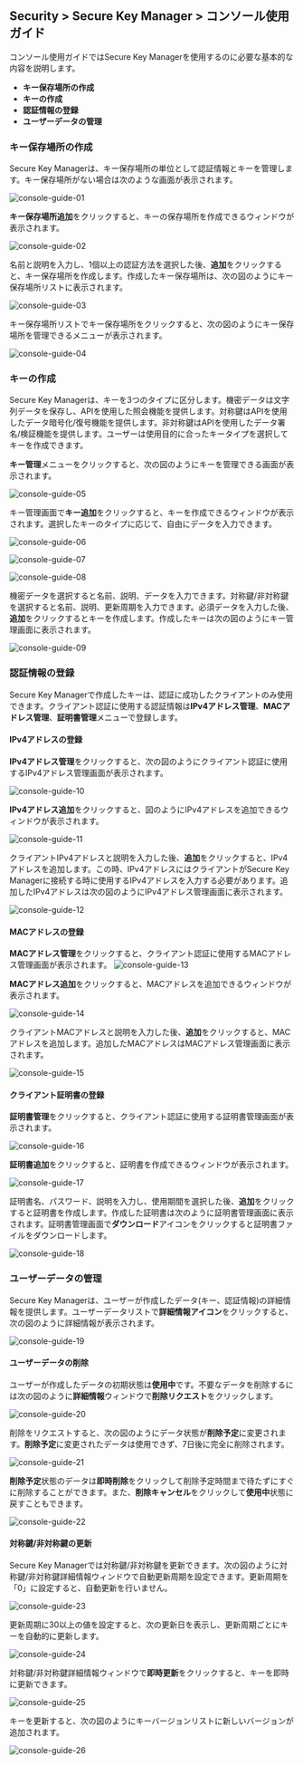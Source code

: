 ## Security > Secure Key Manager > コンソール使用ガイド

コンソール使用ガイドではSecure Key Managerを使用するのに必要な基本的な内容を説明します。
- **キー保存場所の作成**
- **キーの作成**
- **認証情報の登録**
- **ユーザーデータの管理**

### キー保存場所の作成
Secure Key Managerは、キー保存場所の単位として認証情報とキーを管理します。キー保存場所がない場合は次のような画面が表示されます。

![console-guide-01](http://static.toastoven.net/prod_kms/2020-03-24/console-guide-01.png)

**キー保存場所追加**をクリックすると、キーの保存場所を作成できるウィンドウが表示されます。

![console-guide-02](http://static.toastoven.net/prod_kms/2020-03-24/console-guide-02.png)

名前と説明を入力し、1個以上の認証方法を選択した後、**追加**をクリックすると、キー保存場所を作成します。作成したキー保存場所は、次の図のようにキー保存場所リストに表示されます。

![console-guide-03](http://static.toastoven.net/prod_kms/2020-03-24/console-guide-03.png)

キー保存場所リストでキー保存場所をクリックすると、次の図のようにキー保存場所を管理できるメニューが表示されます。

![console-guide-04](http://static.toastoven.net/prod_kms/2020-03-24/console-guide-04.png)

### キーの作成
Secure Key Managerは、キーを3つのタイプに区分します。機密データは文字列データを保存し、APIを使用した照会機能を提供します。対称鍵はAPIを使用したデータ暗号化/復号機能を提供します。非対称鍵はAPIを使用したデータ署名/検証機能を提供します。ユーザーは使用目的に合ったキータイプを選択してキーを作成できます。

**キー管理**メニューをクリックすると、次の図のようにキーを管理できる画面が表示されます。

![console-guide-05](http://static.toastoven.net/prod_kms/2020-03-24/console-guide-05.png)

キー管理画面で**キー追加**をクリックすると、キーを作成できるウィンドウが表示されます。選択したキーのタイプに応じて、自由にデータを入力できます。

![console-guide-06](http://static.toastoven.net/prod_kms/2020-03-24/console-guide-06.png)


![console-guide-07](http://static.toastoven.net/prod_kms/2020-03-24/console-guide-07.png)


![console-guide-08](http://static.toastoven.net/prod_kms/2020-03-24/console-guide-08.png)


機密データを選択すると名前、説明、データを入力できます。対称鍵/非対称鍵を選択すると名前、説明、更新周期を入力できます。必須データを入力した後、**追加**をクリックするとキーを作成します。作成したキーは次の図のようにキー管理画面に表示されます。

![console-guide-09](http://static.toastoven.net/prod_kms/2020-03-24/console-guide-09.png)

### 認証情報の登録
Secure Key Managerで作成したキーは、認証に成功したクライアントのみ使用できます。クライアント認証に使用する認証情報は**IPv4アドレス管理**、**MACアドレス管理**、**証明書管理**メニューで登録します。

#### IPv4アドレスの登録
**IPv4アドレス管理**をクリックすると、次の図のようにクライアント認証に使用するIPv4アドレス管理画面が表示されます。

![console-guide-10](http://static.toastoven.net/prod_kms/2020-03-24/console-guide-10.png)

**IPv4アドレス追加**をクリックすると、図のようにIPv4アドレスを追加できるウィンドウが表示されます。

![console-guide-11](http://static.toastoven.net/prod_kms/2020-03-24/console-guide-11.png)

クライアントIPv4アドレスと説明を入力した後、**追加**をクリックすると、IPv4アドレスを追加します。この時、IPv4アドレスにはクライアントがSecure Key Managerに接続する時に使用するIPv4アドレスを入力する必要があります。追加したIPv4アドレスは次の図のようにIPv4アドレス管理画面に表示されます。

![console-guide-12](http://static.toastoven.net/prod_kms/2020-03-24/console-guide-12.png)

#### MACアドレスの登録
**MACアドレス管理**をクリックすると、クライアント認証に使用するMACアドレス管理画面が表示されます。
![console-guide-13](http://static.toastoven.net/prod_kms/2020-03-24/console-guide-13.png)

**MACアドレス追加**をクリックすると、MACアドレスを追加できるウィンドウが表示されます。

![console-guide-14](http://static.toastoven.net/prod_kms/2020-03-24/console-guide-14.png)

クライアントMACアドレスと説明を入力した後、**追加**をクリックすると、MACアドレスを追加します。追加したMACアドレスはMACアドレス管理画面に表示されます。

![console-guide-15](http://static.toastoven.net/prod_kms/2020-03-24/console-guide-15.png)

#### クライアント証明書の登録
**証明書管理**をクリックすると、クライアント認証に使用する証明書管理画面が表示されます。

![console-guide-16](http://static.toastoven.net/prod_kms/2020-03-24/console-guide-16.png)

**証明書追加**をクリックすると、証明書を作成できるウィンドウが表示されます。

![console-guide-17](http://static.toastoven.net/prod_kms/2020-03-24/console-guide-17.png)

証明書名、パスワード、説明を入力し、使用期間を選択した後、**追加**をクリックすると証明書を作成します。作成した証明書は次のように証明書管理画面に表示されます。証明書管理画面で**ダウンロード**アイコンをクリックすると証明書ファイルをダウンロードします。

![console-guide-18](http://static.toastoven.net/prod_kms/2020-03-24/console-guide-18.png)

### ユーザーデータの管理
Secure Key Managerは、ユーザーが作成したデータ(キー、認証情報)の詳細情報を提供します。ユーザーデータリストで**詳細情報アイコン**をクリックすると、次の図のように詳細情報が表示されます。

![console-guide-19](http://static.toastoven.net/prod_kms/2020-03-24/console-guide-19.png)

#### ユーザーデータの削除

ユーザーが作成したデータの初期状態は**使用中**です。不要なデータを削除するには次の図のように**詳細情報**ウィンドウで**削除リクエスト**をクリックします。

![console-guide-20](http://static.toastoven.net/prod_kms/2020-03-24/console-guide-20.png)

削除をリクエストすると、次の図のようにデータ状態が**削除予定**に変更されます。**削除予定**に変更されたデータは使用できず、7日後に完全に削除されます。

![console-guide-21](http://static.toastoven.net/prod_kms/2020-03-24/console-guide-21.png)

**削除予定**状態のデータは**即時削除**をクリックして削除予定時間まで待たずにすぐに削除することができます。また、**削除キャンセル**をクリックして**使用中**状態に戻すこともできます。

![console-guide-22](http://static.toastoven.net/prod_kms/2020-03-24/console-guide-22.png)

#### 対称鍵/非対称鍵の更新

Secure Key Managerでは対称鍵/非対称鍵を更新できます。次の図のように対称鍵/非対称鍵詳細情報ウィンドウで自動更新周期を設定できます。更新周期を「0」に設定すると、自動更新を行いません。

![console-guide-23](http://static.toastoven.net/prod_kms/2020-03-24/console-guide-23.png)

更新周期に30以上の値を設定すると、次の更新日を表示し、更新周期ごとにキーを自動的に更新します。

![console-guide-24](http://static.toastoven.net/prod_kms/2020-03-24/console-guide-24.png)

対称鍵/非対称鍵詳細情報ウィンドウで**即時更新**をクリックすると、キーを即時に更新できます。

![console-guide-25](http://static.toastoven.net/prod_kms/2020-03-24/console-guide-25.png)

キーを更新すると、次の図のようにキーバージョンリストに新しいバージョンが追加されます。

![console-guide-26](http://static.toastoven.net/prod_kms/2020-03-24/console-guide-26.png)
